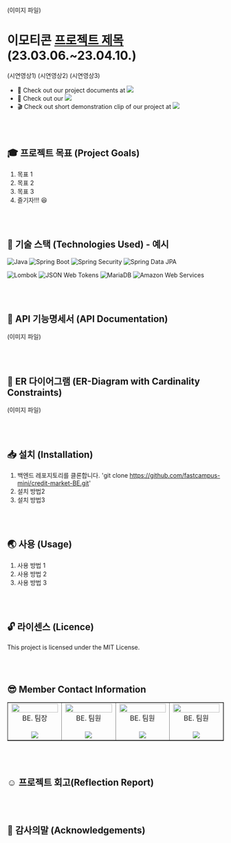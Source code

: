 (이미지 파일)

# 이모티콘 [프로젝트 제목](https://)  (23.03.06.~23.04.10.)

(시연영상1)
(시연영상2)
(시연영상3)


- :page_with_curl: Check out our project documents at [<img src="https://img.shields.io/badge/Notion-000000?style=flat-round&logo=Notion&logoColor=white"/>](https://www.notion.so/2-61e48e6a682e4d7191fc2993b91b0665)
- :triangular_ruler: Check out our [<img src="https://img.shields.io/badge/Project%20Structure-555555?style=flat-round&logo=filetree&logoColor=white"/>](https://)
- :clapper: Check out short demonstration clip of our project at [<img src="https://img.shields.io/badge/YouTube-FF0000?style=flat-round&logo=YouTube&logoColor=white"/>](https://)


<br/><br/>


## :mortar_board: 프로젝트 목표 (Project Goals)
1. 목표 1
2. 목표 2
3. 목표 3
4. 즐기자!!! :satisfied:


<br/><br/>


## :hammer: 기술 스택 (Technologies Used) - 예시
![Java](https://img.shields.io/badge/Java-007396?style=flat-round&logo=Java&logoColor=white)
![Spring Boot](https://img.shields.io/badge/Spring%20Boot-6DB33F?style=flat-round&logo=Spring%20Boot&logoColor=white)
![Spring Security](https://img.shields.io/badge/Spring%20Security-6DB33F?style=flat-round&logo=Spring&logoColor=white)
![Spring Data JPA](https://img.shields.io/badge/Spring%20Data%20JPA-6DB33F?style=flat-round&logo=Spring&logoColor=white)

![Lombok](https://img.shields.io/badge/Lombok-BC2055?style=flat-round&logo=Lombok&logoColor=white)
![JSON Web Tokens](https://img.shields.io/badge/JSON%20Web%20Tokens-000000?style=flat-round&logo=json-web-tokens)
![MariaDB](https://img.shields.io/badge/MariaDB-003545?style=flat-round&logo=MariaDB&logoColor=white)
![Amazon Web Services](https://img.shields.io/badge/Amazon%20Web%20Services-232F3E?style=flat-round&logo=amazon-aws&logoColor=white)


<br/><br/>




## :pushpin: API 기능명세서 (API Documentation)
(이미지 파일)

<br/><br/>


## :floppy_disk: ER 다이어그램 (ER-Diagram with Cardinality Constraints)
(이미지 파일)


<br/><br/>


## :inbox_tray: 설치 (Installation)
1. 백엔드 레포지토리를 클론합니다. 'git clone https://github.com/fastcampus-mini/credit-market-BE.git'
2. 설치 방법2
3. 설치 방법3

<br/><br/>


## :earth_asia: 사용 (Usage)
1. 사용 방법 1
2. 사용 방법 2
3. 사용 방법 3


<br/><br/>


## :unlock: 라이센스 (Licence)
This project is licensed under the MIT License.


<br/><br/>


## :sunglasses: Member Contact Information

<table border>
  <tbody>
    <tr>
      <td align="center" width="150px">
        <img width="100%" src="https://avatars.githubusercontent.com/u/51091854?v=4"  alt=""/>
        <center>BE. 팀장</center>
        <br/>
        <a href="https://github.com/724thomas">
          <img src="https://img.shields.io/badge/홍수희-6e34bf?style=flat-round&logo=GitHub&logoColor=white"/>
        </a>
      </br>
      <td align="center" width="150px">
        <img width="100%" src="https://avatars.githubusercontent.com/u/113500771?v=4"  alt=""/>
        <center>BE. 팀원</center>
        <br/>
        <a href="https://github.com/JeYeongR">
          <img src="https://img.shields.io/badge/최원준-345ebf?style=flat-round&logo=GitHub&logoColor=white"/>
        </a>
      </td>
      <td align="center" width="150px">
        <img width="100%" src="https://avatars.githubusercontent.com/u/109578096?v=4"  alt=""/>
        <center>BE. 팀원</center>
        <br/>
        <a href="https://github.com/Ryusunshine">
          <img src="https://img.shields.io/badge/곽윤희-ff5e5e?style=flat-round&logo=GitHub&logoColor=white"/>
        </a>
      </td>
      <td align="center" width="150px">
        <img width="100%" src="https://avatars.githubusercontent.com/u/113500922?v=4"  alt=""/>
        <center>BE. 팀원</center>
        <br/>
        <a href="https://github.com/devSojoong">
          <img src="https://img.shields.io/badge/김우석-34bfa6?style=flat-round&logo=GitHub&logoColor=white"/>
        </a>
      </td>
     </tr>
  </tbody>
</table>


<br/><br/>


## :relaxed: 프로젝트 회고(Reflection Report) 


<br/><br/>


## :pray: 감사의말 (Acknowledgements)


<br/><br/>

